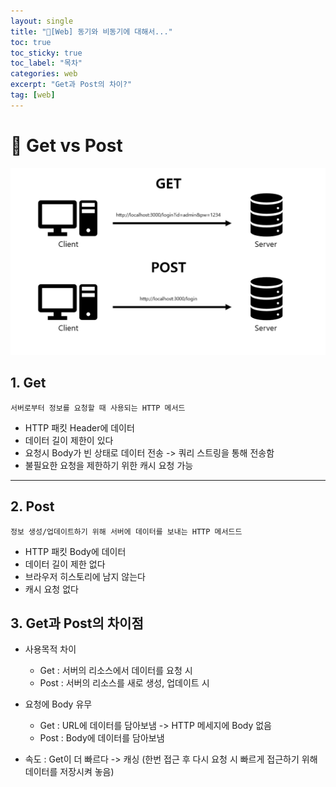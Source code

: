```yaml
---
layout: single
title: "📘[Web] 동기와 비동기에 대해서..."
toc: true
toc_sticky: true
toc_label: "목차"
categories: web
excerpt: "Get과 Post의 차이?"
tag: [web]
---
```

# 📘 Get vs Post

![alt text](image-1.png)

## 1. Get
    서버로부터 정보를 요청할 때 사용되는 HTTP 메서드    
- HTTP 패킷 Header에 데이터
- 데이터 길이 제한이 있다
- 요청시 Body가 빈 상태로 데이터 전송 -> 쿼리 스트링을 통해 전송함
- 불필요한 요청을 제한하기 위한 캐시 요청 가능

---
## 2. Post
    정보 생성/업데이트하기 위해 서버에 데이터를 보내는 HTTP 메서드드    
- HTTP 패킷 Body에 데이터
- 데이터 길이 제한 없다
- 브라우저 히스토리에 남지 않는다
- 캐시 요청 없다

## 3. Get과 Post의 차이점
- 사용목적 차이
    - Get : 서버의 리소스에서 데이터를 요청 시
    - Post : 서버의 리소스를 새로 생성, 업데이트 시

- 요청에 Body 유무
    - Get : URL에 데이터를 담아보냄 -> HTTP 메세지에 Body 없음
    - Post : Body에 데이터를 담아보냄

- 속도 : Get이 더 빠르다 -> 캐싱 (한번 접근 후 다시 요청 시 빠르게 접근하기 위해 데이터를 저장시켜 놓음)